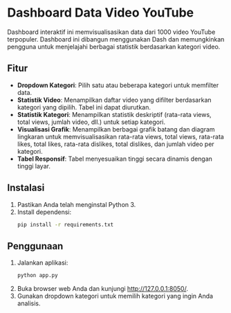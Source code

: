 # Dashboard Data Video YouTube

Dashboard interaktif ini memvisualisasikan data dari 1000 video YouTube terpopuler.  Dashboard ini dibangun menggunakan Dash dan memungkinkan pengguna untuk menjelajahi berbagai statistik berdasarkan kategori video.

## Fitur

* **Dropdown Kategori**: Pilih satu atau beberapa kategori untuk memfilter data.
* **Statistik Video**: Menampilkan daftar video yang difilter berdasarkan kategori yang dipilih.  Tabel ini dapat diurutkan.
* **Statistik Kategori**: Menampilkan statistik deskriptif (rata-rata views, total views, jumlah video, dll.) untuk setiap kategori.
* **Visualisasi Grafik**: Menampilkan berbagai grafik batang dan diagram lingkaran untuk memvisualisasikan rata-rata views, total views, rata-rata likes, total likes, rata-rata dislikes, total dislikes, dan jumlah video per kategori.
* **Tabel Responsif**:  Tabel menyesuaikan tinggi secara dinamis dengan tinggi layar.

## Instalasi

1. Pastikan Anda telah menginstal Python 3.
2. Install dependensi:
   ```bash
   pip install -r requirements.txt

## Penggunaan

1. Jalankan aplikasi:
   ```bash
   python app.py
2. Buka browser web Anda dan kunjungi http://127.0.0.1:8050/.
3. Gunakan dropdown kategori untuk memilih kategori yang ingin Anda analisis.
